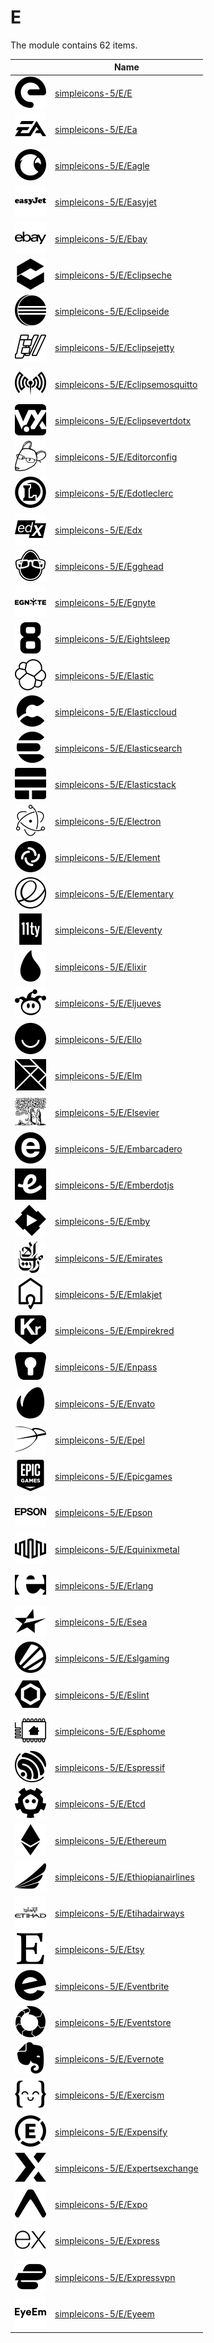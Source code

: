 # E

The module contains 62 items.



| |Name|
|:---:|---|
| ![illustration of simpleicons-5/E/E](../../simpleicons-5/E/E.png) | [simpleicons-5/E/E](../../simpleicons-5/E/E.md) |
| ![illustration of simpleicons-5/E/Ea](../../simpleicons-5/E/Ea.png) | [simpleicons-5/E/Ea](../../simpleicons-5/E/Ea.md) |
| ![illustration of simpleicons-5/E/Eagle](../../simpleicons-5/E/Eagle.png) | [simpleicons-5/E/Eagle](../../simpleicons-5/E/Eagle.md) |
| ![illustration of simpleicons-5/E/Easyjet](../../simpleicons-5/E/Easyjet.png) | [simpleicons-5/E/Easyjet](../../simpleicons-5/E/Easyjet.md) |
| ![illustration of simpleicons-5/E/Ebay](../../simpleicons-5/E/Ebay.png) | [simpleicons-5/E/Ebay](../../simpleicons-5/E/Ebay.md) |
| ![illustration of simpleicons-5/E/Eclipseche](../../simpleicons-5/E/Eclipseche.png) | [simpleicons-5/E/Eclipseche](../../simpleicons-5/E/Eclipseche.md) |
| ![illustration of simpleicons-5/E/Eclipseide](../../simpleicons-5/E/Eclipseide.png) | [simpleicons-5/E/Eclipseide](../../simpleicons-5/E/Eclipseide.md) |
| ![illustration of simpleicons-5/E/Eclipsejetty](../../simpleicons-5/E/Eclipsejetty.png) | [simpleicons-5/E/Eclipsejetty](../../simpleicons-5/E/Eclipsejetty.md) |
| ![illustration of simpleicons-5/E/Eclipsemosquitto](../../simpleicons-5/E/Eclipsemosquitto.png) | [simpleicons-5/E/Eclipsemosquitto](../../simpleicons-5/E/Eclipsemosquitto.md) |
| ![illustration of simpleicons-5/E/Eclipsevertdotx](../../simpleicons-5/E/Eclipsevertdotx.png) | [simpleicons-5/E/Eclipsevertdotx](../../simpleicons-5/E/Eclipsevertdotx.md) |
| ![illustration of simpleicons-5/E/Editorconfig](../../simpleicons-5/E/Editorconfig.png) | [simpleicons-5/E/Editorconfig](../../simpleicons-5/E/Editorconfig.md) |
| ![illustration of simpleicons-5/E/Edotleclerc](../../simpleicons-5/E/Edotleclerc.png) | [simpleicons-5/E/Edotleclerc](../../simpleicons-5/E/Edotleclerc.md) |
| ![illustration of simpleicons-5/E/Edx](../../simpleicons-5/E/Edx.png) | [simpleicons-5/E/Edx](../../simpleicons-5/E/Edx.md) |
| ![illustration of simpleicons-5/E/Egghead](../../simpleicons-5/E/Egghead.png) | [simpleicons-5/E/Egghead](../../simpleicons-5/E/Egghead.md) |
| ![illustration of simpleicons-5/E/Egnyte](../../simpleicons-5/E/Egnyte.png) | [simpleicons-5/E/Egnyte](../../simpleicons-5/E/Egnyte.md) |
| ![illustration of simpleicons-5/E/Eightsleep](../../simpleicons-5/E/Eightsleep.png) | [simpleicons-5/E/Eightsleep](../../simpleicons-5/E/Eightsleep.md) |
| ![illustration of simpleicons-5/E/Elastic](../../simpleicons-5/E/Elastic.png) | [simpleicons-5/E/Elastic](../../simpleicons-5/E/Elastic.md) |
| ![illustration of simpleicons-5/E/Elasticcloud](../../simpleicons-5/E/Elasticcloud.png) | [simpleicons-5/E/Elasticcloud](../../simpleicons-5/E/Elasticcloud.md) |
| ![illustration of simpleicons-5/E/Elasticsearch](../../simpleicons-5/E/Elasticsearch.png) | [simpleicons-5/E/Elasticsearch](../../simpleicons-5/E/Elasticsearch.md) |
| ![illustration of simpleicons-5/E/Elasticstack](../../simpleicons-5/E/Elasticstack.png) | [simpleicons-5/E/Elasticstack](../../simpleicons-5/E/Elasticstack.md) |
| ![illustration of simpleicons-5/E/Electron](../../simpleicons-5/E/Electron.png) | [simpleicons-5/E/Electron](../../simpleicons-5/E/Electron.md) |
| ![illustration of simpleicons-5/E/Element](../../simpleicons-5/E/Element.png) | [simpleicons-5/E/Element](../../simpleicons-5/E/Element.md) |
| ![illustration of simpleicons-5/E/Elementary](../../simpleicons-5/E/Elementary.png) | [simpleicons-5/E/Elementary](../../simpleicons-5/E/Elementary.md) |
| ![illustration of simpleicons-5/E/Eleventy](../../simpleicons-5/E/Eleventy.png) | [simpleicons-5/E/Eleventy](../../simpleicons-5/E/Eleventy.md) |
| ![illustration of simpleicons-5/E/Elixir](../../simpleicons-5/E/Elixir.png) | [simpleicons-5/E/Elixir](../../simpleicons-5/E/Elixir.md) |
| ![illustration of simpleicons-5/E/Eljueves](../../simpleicons-5/E/Eljueves.png) | [simpleicons-5/E/Eljueves](../../simpleicons-5/E/Eljueves.md) |
| ![illustration of simpleicons-5/E/Ello](../../simpleicons-5/E/Ello.png) | [simpleicons-5/E/Ello](../../simpleicons-5/E/Ello.md) |
| ![illustration of simpleicons-5/E/Elm](../../simpleicons-5/E/Elm.png) | [simpleicons-5/E/Elm](../../simpleicons-5/E/Elm.md) |
| ![illustration of simpleicons-5/E/Elsevier](../../simpleicons-5/E/Elsevier.png) | [simpleicons-5/E/Elsevier](../../simpleicons-5/E/Elsevier.md) |
| ![illustration of simpleicons-5/E/Embarcadero](../../simpleicons-5/E/Embarcadero.png) | [simpleicons-5/E/Embarcadero](../../simpleicons-5/E/Embarcadero.md) |
| ![illustration of simpleicons-5/E/Emberdotjs](../../simpleicons-5/E/Emberdotjs.png) | [simpleicons-5/E/Emberdotjs](../../simpleicons-5/E/Emberdotjs.md) |
| ![illustration of simpleicons-5/E/Emby](../../simpleicons-5/E/Emby.png) | [simpleicons-5/E/Emby](../../simpleicons-5/E/Emby.md) |
| ![illustration of simpleicons-5/E/Emirates](../../simpleicons-5/E/Emirates.png) | [simpleicons-5/E/Emirates](../../simpleicons-5/E/Emirates.md) |
| ![illustration of simpleicons-5/E/Emlakjet](../../simpleicons-5/E/Emlakjet.png) | [simpleicons-5/E/Emlakjet](../../simpleicons-5/E/Emlakjet.md) |
| ![illustration of simpleicons-5/E/Empirekred](../../simpleicons-5/E/Empirekred.png) | [simpleicons-5/E/Empirekred](../../simpleicons-5/E/Empirekred.md) |
| ![illustration of simpleicons-5/E/Enpass](../../simpleicons-5/E/Enpass.png) | [simpleicons-5/E/Enpass](../../simpleicons-5/E/Enpass.md) |
| ![illustration of simpleicons-5/E/Envato](../../simpleicons-5/E/Envato.png) | [simpleicons-5/E/Envato](../../simpleicons-5/E/Envato.md) |
| ![illustration of simpleicons-5/E/Epel](../../simpleicons-5/E/Epel.png) | [simpleicons-5/E/Epel](../../simpleicons-5/E/Epel.md) |
| ![illustration of simpleicons-5/E/Epicgames](../../simpleicons-5/E/Epicgames.png) | [simpleicons-5/E/Epicgames](../../simpleicons-5/E/Epicgames.md) |
| ![illustration of simpleicons-5/E/Epson](../../simpleicons-5/E/Epson.png) | [simpleicons-5/E/Epson](../../simpleicons-5/E/Epson.md) |
| ![illustration of simpleicons-5/E/Equinixmetal](../../simpleicons-5/E/Equinixmetal.png) | [simpleicons-5/E/Equinixmetal](../../simpleicons-5/E/Equinixmetal.md) |
| ![illustration of simpleicons-5/E/Erlang](../../simpleicons-5/E/Erlang.png) | [simpleicons-5/E/Erlang](../../simpleicons-5/E/Erlang.md) |
| ![illustration of simpleicons-5/E/Esea](../../simpleicons-5/E/Esea.png) | [simpleicons-5/E/Esea](../../simpleicons-5/E/Esea.md) |
| ![illustration of simpleicons-5/E/Eslgaming](../../simpleicons-5/E/Eslgaming.png) | [simpleicons-5/E/Eslgaming](../../simpleicons-5/E/Eslgaming.md) |
| ![illustration of simpleicons-5/E/Eslint](../../simpleicons-5/E/Eslint.png) | [simpleicons-5/E/Eslint](../../simpleicons-5/E/Eslint.md) |
| ![illustration of simpleicons-5/E/Esphome](../../simpleicons-5/E/Esphome.png) | [simpleicons-5/E/Esphome](../../simpleicons-5/E/Esphome.md) |
| ![illustration of simpleicons-5/E/Espressif](../../simpleicons-5/E/Espressif.png) | [simpleicons-5/E/Espressif](../../simpleicons-5/E/Espressif.md) |
| ![illustration of simpleicons-5/E/Etcd](../../simpleicons-5/E/Etcd.png) | [simpleicons-5/E/Etcd](../../simpleicons-5/E/Etcd.md) |
| ![illustration of simpleicons-5/E/Ethereum](../../simpleicons-5/E/Ethereum.png) | [simpleicons-5/E/Ethereum](../../simpleicons-5/E/Ethereum.md) |
| ![illustration of simpleicons-5/E/Ethiopianairlines](../../simpleicons-5/E/Ethiopianairlines.png) | [simpleicons-5/E/Ethiopianairlines](../../simpleicons-5/E/Ethiopianairlines.md) |
| ![illustration of simpleicons-5/E/Etihadairways](../../simpleicons-5/E/Etihadairways.png) | [simpleicons-5/E/Etihadairways](../../simpleicons-5/E/Etihadairways.md) |
| ![illustration of simpleicons-5/E/Etsy](../../simpleicons-5/E/Etsy.png) | [simpleicons-5/E/Etsy](../../simpleicons-5/E/Etsy.md) |
| ![illustration of simpleicons-5/E/Eventbrite](../../simpleicons-5/E/Eventbrite.png) | [simpleicons-5/E/Eventbrite](../../simpleicons-5/E/Eventbrite.md) |
| ![illustration of simpleicons-5/E/Eventstore](../../simpleicons-5/E/Eventstore.png) | [simpleicons-5/E/Eventstore](../../simpleicons-5/E/Eventstore.md) |
| ![illustration of simpleicons-5/E/Evernote](../../simpleicons-5/E/Evernote.png) | [simpleicons-5/E/Evernote](../../simpleicons-5/E/Evernote.md) |
| ![illustration of simpleicons-5/E/Exercism](../../simpleicons-5/E/Exercism.png) | [simpleicons-5/E/Exercism](../../simpleicons-5/E/Exercism.md) |
| ![illustration of simpleicons-5/E/Expensify](../../simpleicons-5/E/Expensify.png) | [simpleicons-5/E/Expensify](../../simpleicons-5/E/Expensify.md) |
| ![illustration of simpleicons-5/E/Expertsexchange](../../simpleicons-5/E/Expertsexchange.png) | [simpleicons-5/E/Expertsexchange](../../simpleicons-5/E/Expertsexchange.md) |
| ![illustration of simpleicons-5/E/Expo](../../simpleicons-5/E/Expo.png) | [simpleicons-5/E/Expo](../../simpleicons-5/E/Expo.md) |
| ![illustration of simpleicons-5/E/Express](../../simpleicons-5/E/Express.png) | [simpleicons-5/E/Express](../../simpleicons-5/E/Express.md) |
| ![illustration of simpleicons-5/E/Expressvpn](../../simpleicons-5/E/Expressvpn.png) | [simpleicons-5/E/Expressvpn](../../simpleicons-5/E/Expressvpn.md) |
| ![illustration of simpleicons-5/E/Eyeem](../../simpleicons-5/E/Eyeem.png) | [simpleicons-5/E/Eyeem](../../simpleicons-5/E/Eyeem.md) |



